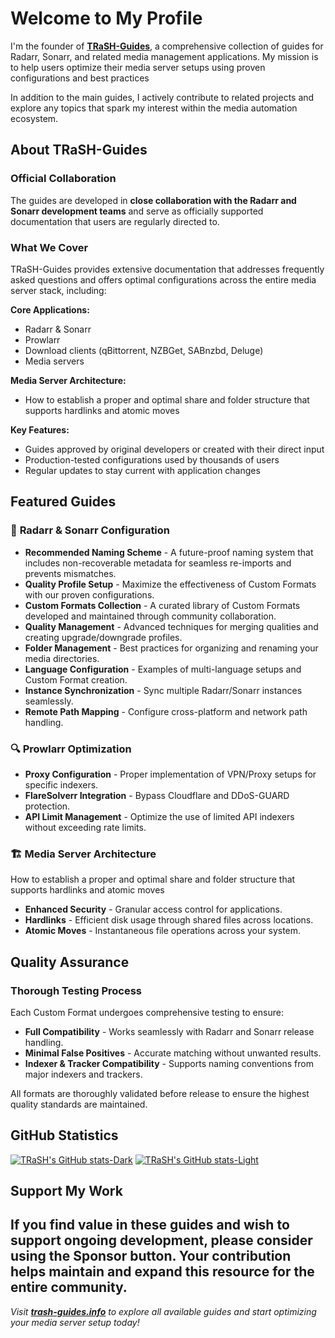 # Welcome to My Profile

I'm the founder of **[TRaSH-Guides](https://trash-guides.info/)**, a comprehensive collection of guides for Radarr, Sonarr, and related media management applications. My mission is to help users optimize their media server setups using proven configurations and best practices

In addition to the main guides, I actively contribute to related projects and explore any topics that spark my interest within the media automation ecosystem.

## About TRaSH-Guides

### Official Collaboration
The guides are developed in **close collaboration with the Radarr and Sonarr development teams** and serve as officially supported documentation that users are regularly directed to.

### What We Cover
TRaSH-Guides provides extensive documentation that addresses frequently asked questions and offers optimal configurations across the entire media server stack, including:

**Core Applications:**
- Radarr & Sonarr
- Prowlarr
- Download clients (qBittorrent, NZBGet, SABnzbd, Deluge)
- Media servers

**Media Server Architecture:**
- How to establish a proper and optimal share and folder structure that supports hardlinks and atomic moves

**Key Features:**
- Guides approved by original developers or created with their direct input
- Production-tested configurations used by thousands of users
- Regular updates to stay current with application changes

## Featured Guides

### 📁 **Radarr & Sonarr Configuration**
- **Recommended Naming Scheme** - A future-proof naming system that includes non-recoverable metadata for seamless re-imports and prevents mismatches.
- **Quality Profile Setup** - Maximize the effectiveness of Custom Formats with our proven configurations.
- **Custom Formats Collection** - A curated library of Custom Formats developed and maintained through community collaboration.
- **Quality Management** - Advanced techniques for merging qualities and creating upgrade/downgrade profiles.
- **Folder Management** - Best practices for organizing and renaming your media directories.
- **Language Configuration** - Examples of multi-language setups and Custom Format creation.
- **Instance Synchronization** - Sync multiple Radarr/Sonarr instances seamlessly.
- **Remote Path Mapping** - Configure cross-platform and network path handling.

### 🔍 **Prowlarr Optimization**
- **Proxy Configuration** - Proper implementation of VPN/Proxy setups for specific indexers.
- **FlareSolverr Integration** - Bypass Cloudflare and DDoS-GUARD protection.
- **API Limit Management** - Optimize the use of limited API indexers without exceeding rate limits.

### 🏗️ **Media Server Architecture**
How to establish a proper and optimal share and folder structure that supports hardlinks and atomic moves
- **Enhanced Security** - Granular access control for applications.
- **Hardlinks** - Efficient disk usage through shared files across locations.
- **Atomic Moves** - Instantaneous file operations across your system.

## Quality Assurance

### Thorough Testing Process
Each Custom Format undergoes comprehensive testing to ensure:
- **Full Compatibility** - Works seamlessly with Radarr and Sonarr release handling.
- **Minimal False Positives** - Accurate matching without unwanted results.
- **Indexer & Tracker Compatibility** - Supports naming conventions from major indexers and trackers.

All formats are thoroughly validated before release to ensure the highest quality standards are maintained.

## GitHub Statistics

[![TRaSH's GitHub stats-Dark](https://github-readme-stats.vercel.app/api?username=TRaSH-&show_icons=true&count_private=true&theme=dark#gh-dark-mode-only)](https://github.com/anuraghazra/github-readme-stats#gh-dark-mode-only)
[![TRaSH's GitHub stats-Light](https://github-readme-stats.vercel.app/api?username=TRaSH-&show_icons=true&count_private=true&theme=default#gh-light-mode-only)](https://github.com/anuraghazra/github-readme-stats#gh-light-mode-only)

## Support My Work

If you find value in these guides and wish to support ongoing development, please consider using the **Sponsor** button. Your contribution helps maintain and expand this resource for the entire community.
---

*Visit **[trash-guides.info](https://trash-guides.info/)** to explore all available guides and start optimizing your media server setup today!*
